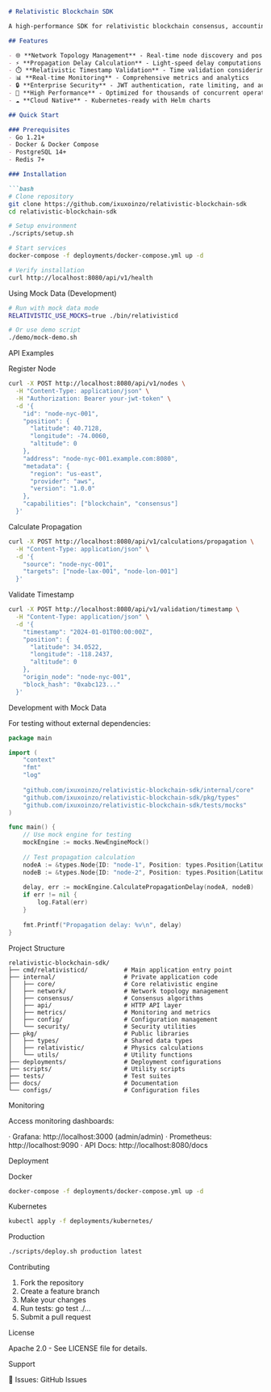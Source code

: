 ```markdown
# Relativistic Blockchain SDK

A high-performance SDK for relativistic blockchain consensus, accounting for physical constraints like light-speed delays in distributed networks.

## Features

- 🌐 **Network Topology Management** - Real-time node discovery and positioning
- ⚡ **Propagation Delay Calculation** - Light-speed delay computations between nodes  
- ⏱️ **Relativistic Timestamp Validation** - Time validation considering physical constraints
- 📊 **Real-time Monitoring** - Comprehensive metrics and analytics
- 🔒 **Enterprise Security** - JWT authentication, rate limiting, and audit logging
- 🚀 **High Performance** - Optimized for thousands of concurrent operations
- ☁️ **Cloud Native** - Kubernetes-ready with Helm charts

## Quick Start

### Prerequisites
- Go 1.21+
- Docker & Docker Compose
- PostgreSQL 14+
- Redis 7+

### Installation

```bash
# Clone repository
git clone https://github.com/ixuxoinzo/relativistic-blockchain-sdk
cd relativistic-blockchain-sdk

# Setup environment
./scripts/setup.sh

# Start services
docker-compose -f deployments/docker-compose.yml up -d

# Verify installation
curl http://localhost:8080/api/v1/health
```

Using Mock Data (Development)

```bash
# Run with mock data mode
RELATIVISTIC_USE_MOCKS=true ./bin/relativisticd

# Or use demo script
./demo/mock-demo.sh
```

API Examples

Register Node

```bash
curl -X POST http://localhost:8080/api/v1/nodes \
  -H "Content-Type: application/json" \
  -H "Authorization: Bearer your-jwt-token" \
  -d '{
    "id": "node-nyc-001",
    "position": {
      "latitude": 40.7128,
      "longitude": -74.0060,
      "altitude": 0
    },
    "address": "node-nyc-001.example.com:8080",
    "metadata": {
      "region": "us-east",
      "provider": "aws",
      "version": "1.0.0"
    },
    "capabilities": ["blockchain", "consensus"]
  }'
```

Calculate Propagation

```bash
curl -X POST http://localhost:8080/api/v1/calculations/propagation \
  -H "Content-Type: application/json" \
  -d '{
    "source": "node-nyc-001",
    "targets": ["node-lax-001", "node-lon-001"]
  }'
```

Validate Timestamp

```bash
curl -X POST http://localhost:8080/api/v1/validation/timestamp \
  -H "Content-Type: application/json" \
  -d '{
    "timestamp": "2024-01-01T00:00:00Z",
    "position": {
      "latitude": 34.0522,
      "longitude": -118.2437,
      "altitude": 0
    },
    "origin_node": "node-nyc-001",
    "block_hash": "0xabc123..."
  }'
```

Development with Mock Data

For testing without external dependencies:

```go
package main

import (
    "context"
    "fmt"
    "log"
    
    "github.com/ixuxoinzo/relativistic-blockchain-sdk/internal/core"
    "github.com/ixuxoinzo/relativistic-blockchain-sdk/pkg/types"
    "github.com/ixuxoinzo/relativistic-blockchain-sdk/tests/mocks"
)

func main() {
    // Use mock engine for testing
    mockEngine := mocks.NewEngineMock()
    
    // Test propagation calculation
    nodeA := &types.Node{ID: "node-1", Position: types.Position{Latitude: 40.7128, Longitude: -74.0060}}
    nodeB := &types.Node{ID: "node-2", Position: types.Position{Latitude: 34.0522, Longitude: -118.2437}}
    
    delay, err := mockEngine.CalculatePropagationDelay(nodeA, nodeB)
    if err != nil {
        log.Fatal(err)
    }
    
    fmt.Printf("Propagation delay: %v\n", delay)
}
```

Project Structure

```
relativistic-blockchain-sdk/
├── cmd/relativisticd/          # Main application entry point
├── internal/                   # Private application code
│   ├── core/                   # Core relativistic engine
│   ├── network/                # Network topology management
│   ├── consensus/              # Consensus algorithms
│   ├── api/                    # HTTP API layer
│   ├── metrics/                # Monitoring and metrics
│   ├── config/                 # Configuration management
│   └── security/               # Security utilities
├── pkg/                        # Public libraries
│   ├── types/                  # Shared data types
│   ├── relativistic/           # Physics calculations
│   └── utils/                  # Utility functions
├── deployments/                # Deployment configurations
├── scripts/                    # Utility scripts
├── tests/                      # Test suites
├── docs/                       # Documentation
└── configs/                    # Configuration files
```

Monitoring

Access monitoring dashboards:

· Grafana: http://localhost:3000 (admin/admin)
· Prometheus: http://localhost:9090
· API Docs: http://localhost:8080/docs

Deployment

Docker

```bash
docker-compose -f deployments/docker-compose.yml up -d
```

Kubernetes

```bash
kubectl apply -f deployments/kubernetes/
```

Production

```bash
./scripts/deploy.sh production latest
```

Contributing

1. Fork the repository
2. Create a feature branch
3. Make your changes
4. Run tests: go test ./...
5. Submit a pull request

License

Apache 2.0 - See LICENSE file for details.

Support

🐛 Issues: GitHub Issues
```
